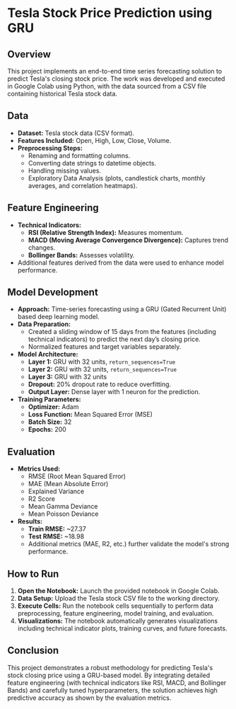 # Tesla Stock Price Prediction using GRU

## Overview
This project implements an end-to-end time series forecasting solution to predict Tesla's closing stock price. The work was developed and executed in Google Colab using Python, with the data sourced from a CSV file containing historical Tesla stock data.

## Data
- **Dataset:** Tesla stock data (CSV format).
- **Features Included:** Open, High, Low, Close, Volume.
- **Preprocessing Steps:**  
  - Renaming and formatting columns.
  - Converting date strings to datetime objects.
  - Handling missing values.
  - Exploratory Data Analysis (plots, candlestick charts, monthly averages, and correlation heatmaps).

## Feature Engineering
- **Technical Indicators:**
  - **RSI (Relative Strength Index):** Measures momentum.
  - **MACD (Moving Average Convergence Divergence):** Captures trend changes.
  - **Bollinger Bands:** Assesses volatility.
- Additional features derived from the data were used to enhance model performance.

## Model Development
- **Approach:** Time-series forecasting using a GRU (Gated Recurrent Unit) based deep learning model.
- **Data Preparation:**  
  - Created a sliding window of 15 days from the features (including technical indicators) to predict the next day’s closing price.
  - Normalized features and target variables separately.
- **Model Architecture:**
  - **Layer 1:** GRU with 32 units, `return_sequences=True`
  - **Layer 2:** GRU with 32 units, `return_sequences=True`
  - **Layer 3:** GRU with 32 units
  - **Dropout:** 20% dropout rate to reduce overfitting.
  - **Output Layer:** Dense layer with 1 neuron for the prediction.
- **Training Parameters:**
  - **Optimizer:** Adam
  - **Loss Function:** Mean Squared Error (MSE)
  - **Batch Size:** 32
  - **Epochs:** 200

## Evaluation
- **Metrics Used:**  
  - RMSE (Root Mean Squared Error)
  - MAE (Mean Absolute Error)
  - Explained Variance
  - R2 Score
  - Mean Gamma Deviance
  - Mean Poisson Deviance
- **Results:**  
  - **Train RMSE:** ~27.37  
  - **Test RMSE:** ~18.98  
  - Additional metrics (MAE, R2, etc.) further validate the model's strong performance.

## How to Run
1. **Open the Notebook:** Launch the provided notebook in Google Colab.
2. **Data Setup:** Upload the Tesla stock CSV file to the working directory.
3. **Execute Cells:** Run the notebook cells sequentially to perform data preprocessing, feature engineering, model training, and evaluation.
4. **Visualizations:** The notebook automatically generates visualizations including technical indicator plots, training curves, and future forecasts.

## Conclusion
This project demonstrates a robust methodology for predicting Tesla's stock closing price using a GRU-based model. By integrating detailed feature engineering (with technical indicators like RSI, MACD, and Bollinger Bands) and carefully tuned hyperparameters, the solution achieves high predictive accuracy as shown by the evaluation metrics.
